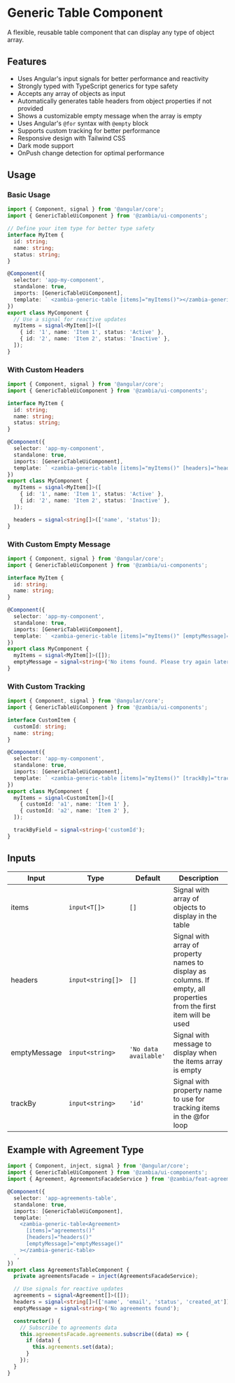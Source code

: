 # Generic Table Component

A flexible, reusable table component that can display any type of object array.

## Features

- Uses Angular's input signals for better performance and reactivity
- Strongly typed with TypeScript generics for type safety
- Accepts any array of objects as input
- Automatically generates table headers from object properties if not provided
- Shows a customizable empty message when the array is empty
- Uses Angular's `@for` syntax with `@empty` block
- Supports custom tracking for better performance
- Responsive design with Tailwind CSS
- Dark mode support
- OnPush change detection for optimal performance

## Usage

### Basic Usage

```typescript
import { Component, signal } from '@angular/core';
import { GenericTableUiComponent } from '@zambia/ui-components';

// Define your item type for better type safety
interface MyItem {
  id: string;
  name: string;
  status: string;
}

@Component({
  selector: 'app-my-component',
  standalone: true,
  imports: [GenericTableUiComponent],
  template: ` <zambia-generic-table [items]="myItems()"></zambia-generic-table> `,
})
export class MyComponent {
  // Use a signal for reactive updates
  myItems = signal<MyItem[]>([
    { id: '1', name: 'Item 1', status: 'Active' },
    { id: '2', name: 'Item 2', status: 'Inactive' },
  ]);
}
```

### With Custom Headers

```typescript
import { Component, signal } from '@angular/core';
import { GenericTableUiComponent } from '@zambia/ui-components';

interface MyItem {
  id: string;
  name: string;
  status: string;
}

@Component({
  selector: 'app-my-component',
  standalone: true,
  imports: [GenericTableUiComponent],
  template: ` <zambia-generic-table [items]="myItems()" [headers]="headers()"></zambia-generic-table> `,
})
export class MyComponent {
  myItems = signal<MyItem[]>([
    { id: '1', name: 'Item 1', status: 'Active' },
    { id: '2', name: 'Item 2', status: 'Inactive' },
  ]);

  headers = signal<string[]>(['name', 'status']);
}
```

### With Custom Empty Message

```typescript
import { Component, signal } from '@angular/core';
import { GenericTableUiComponent } from '@zambia/ui-components';

interface MyItem {
  id: string;
  name: string;
}

@Component({
  selector: 'app-my-component',
  standalone: true,
  imports: [GenericTableUiComponent],
  template: ` <zambia-generic-table [items]="myItems()" [emptyMessage]="emptyMessage()"></zambia-generic-table> `,
})
export class MyComponent {
  myItems = signal<MyItem[]>([]);
  emptyMessage = signal<string>('No items found. Please try again later.');
}
```

### With Custom Tracking

```typescript
import { Component, signal } from '@angular/core';
import { GenericTableUiComponent } from '@zambia/ui-components';

interface CustomItem {
  customId: string;
  name: string;
}

@Component({
  selector: 'app-my-component',
  standalone: true,
  imports: [GenericTableUiComponent],
  template: ` <zambia-generic-table [items]="myItems()" [trackBy]="trackByField()"></zambia-generic-table> `,
})
export class MyComponent {
  myItems = signal<CustomItem[]>([
    { customId: 'a1', name: 'Item 1' },
    { customId: 'a2', name: 'Item 2' },
  ]);

  trackByField = signal<string>('customId');
}
```

## Inputs

| Input        | Type              | Default               | Description                                                                                                          |
| ------------ | ----------------- | --------------------- | -------------------------------------------------------------------------------------------------------------------- |
| items        | `input<T[]>`      | `[]`                  | Signal with array of objects to display in the table                                                                 |
| headers      | `input<string[]>` | `[]`                  | Signal with array of property names to display as columns. If empty, all properties from the first item will be used |
| emptyMessage | `input<string>`   | `'No data available'` | Signal with message to display when the items array is empty                                                         |
| trackBy      | `input<string>`   | `'id'`                | Signal with property name to use for tracking items in the @for loop                                                 |

## Example with Agreement Type

```typescript
import { Component, inject, signal } from '@angular/core';
import { GenericTableUiComponent } from '@zambia/ui-components';
import { Agreement, AgreementsFacadeService } from '@zambia/feat-agreements';

@Component({
  selector: 'app-agreements-table',
  standalone: true,
  imports: [GenericTableUiComponent],
  template: `
    <zambia-generic-table<Agreement> 
      [items]="agreements()"
      [headers]="headers()"
      [emptyMessage]="emptyMessage()"
    ></zambia-generic-table>
  `,
})
export class AgreementsTableComponent {
  private agreementsFacade = inject(AgreementsFacadeService);

  // Use signals for reactive updates
  agreements = signal<Agreement[]>([]);
  headers = signal<string[]>(['name', 'email', 'status', 'created_at']);
  emptyMessage = signal<string>('No agreements found');

  constructor() {
    // Subscribe to agreements data
    this.agreementsFacade.agreements.subscribe((data) => {
      if (data) {
        this.agreements.set(data);
      }
    });
  }
}
```
